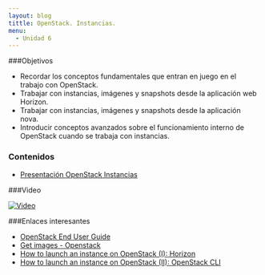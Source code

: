 ```yaml
---
layout: blog
tittle: OpenStack. Instancias.
menu:
  - Unidad 6
---
```

###Objetivos

* Recordar los conceptos fundamentales que entran en juego en el trabajo con OpenStack.
* Trabajar con instancias, imágenes y snapshots desde la aplicación web Horizon.
* Trabajar con instancias, imágenes y snapshots desde la aplicación nova.
* Introducir conceptos avanzados sobre el funcionamiento interno de OpenStack cuando se trabaja con instancias.

### Contenidos

* [Presentación OpenStack Instancias](presentacion_instancias)

###Video

[![Video](http://img.youtube.com/vi/XYOme2eNQTg/0.jpg)](https://www.youtube.com/watch?v=XYOme2eNQTg)

###Enlaces interesantes

* [OpenStack End User Guide](http://docs.openstack.org/user-guide/content/index.html)
* [Get images - Openstack](http://docs.openstack.org/image-guide/content/ch_obtaining_images.html)
* [How to launch an instance on OpenStack (I): Horizon](http://albertomolina.wordpress.com/2013/11/20/how-to-launch-an-instance-on-openstack-i-horizon/)
* [How to launch an instance on OpenStack (II): OpenStack CLI](http://albertomolina.wordpress.com/2013/11/20/how-to-launch-an-instance-on-openstack-ii-openstack-cli/)
